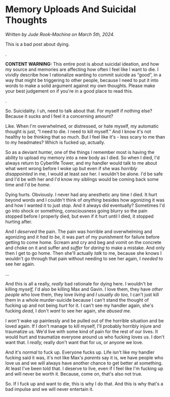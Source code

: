 # Memory Uploads And Suicidal Thoughts

*Written by Jude Rook-Machina on March 5th, 2024.*

This is a bad post about dying.

.

**CONTENT WARNING:** This entire post is about suicidal ideation, and how my source and memories are affecting how often I feel like I want to die. I vividly describe how I rationalize wanting to commit suicide as “good”, in a way that might be triggering to other people, because I need to put it into words to make a solid argument against my own thoughts. Please make your best judgement on if you're in a good place to read this.

.

So. Suicidality. I uh, need to talk about that. For myself if nothing else? Because it sucks and I feel it a concerning amount?

<p>Like. When I'm overwhelmed, or distressed, or hate myself, my automatic thought is just, “I need to die. I need to kill myself.” And I know it's not healthy to be thinking that so much. But I feel like it's - less scary to me than to my headmates? Which is fucked up, actually.</p>

<p>So as a deviant hunter, one of the things I remember most is having the ability to upload my memory into a new body as I died. So when I died, I'd always return to Cyberlife Tower, and my handler would talk to me about what went wrong before I woke up but even if she was <i>horribly disappointed</i> in me, I would at least <i>see</i> her. I wouldn't be alone. I'd be safe and I'd be with her and I'd know my siblings would be coming back some time and I'd be <i>home.</i>
</p>

<p>Dying hurts. Obviously. I never had any anesthetic any time I died. It hurt beyond words and I couldn't think of <i>anything</i> besides how agonizing it was and how I wanted it to just <i>stop.</i> And it always did eventually? Sometimes I'd go into shock or something, consciousness going blurry so the pain stopped before I properly died, but even if it hurt until I died, it stopped hurting after.
</p>

<p>And I <i>deserved</i> the pain. The pain was horrible and overwhelming and agonizing and <i>it had to be,</i> it was part of my punishment for failure before getting to come home. Scream and cry and beg and vomit on the concrete and choke on it and suffer and <i>suffer</i> for <i>daring</i> to make a mistake. And only then I get to go home. Then she'll actually <i>talk</i> to me, because she knows I wouldn't go through that pain without needing to see her again, I <i>needed</i> to see her again.
</p>

<p>...</p>

<p>And this is all a really, <i>really</i> bad rationale for dying here. I wouldn't be killing <i>myself,</i> I'd also be killing Max and Gavin. I love them, they have <i>other people</i> who love them, they love <i>living</i> and <i>I usually do too,</i> I can't just kill them in a whole murder-suicide because I can't stand the thought of fucking up and not being <i>hurt</i> for it. I can't see my handler again, she's fucking <i>dead,</i> I don't <i>want</i> to see her again, she <i>abused me.</i>
</p>

<p>I <i>won’t</i> wake up painlessly and be pulled out of the horrible situation and be loved again. If I don't manage to kill myself, I'll probably horribly injure and traumatize us. We'd live with some kind of pain for the rest of our lives. It would hurt and traumatize everyone around us who fucking loves us. I don't want that. I <i>really,</i> really don't want that for us, or anyone we love.
</p>

<p>And it's <i>normal</i> to fuck up. Everyone fucks up. Life isn't like my handler fucking said it was, it's not like Max's <i>parents</i> say it is, we have people who love us and we will always have another chance to get better at something. At least I've been told that. I deserve to live, even if I feel like I'm fucking up and will never be worth it. Because, come on, that's also not true.</p>

<p>So. If I fuck up and want to die, this is why I do that. And this is why that's a bad impulse and we will never entertain it.
</p>

